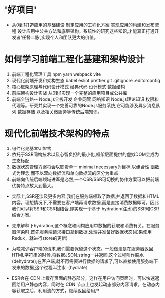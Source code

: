 # '好项目'
* 从0到1打造应用的基础建设 制定应用的工程化方案 实现应用的构建和发布流程 设计应用中公共方法和底层架构。系统性的研究这些知识,才能真正打通开发者‘任督二脉’,实现个人和团队更大的价值。

# 如何学习前端工程化基建和架构设计
1. 前端工程化管理工具 npm yarn webpack vite
2. 现代化前端开发和架构生态 babel eslint prettier git .gitignore .editorconfig
3. 核心框架原理与代码设计模式 经典代码 设计模式 数据结构
4. 前端架构设计实战  从0到1实现一个完整的应用项目或公共库
5. 前端全链路-- Node.js全栈开发 企业网管 网络知识 Node.js理论知识 权限和代理等。研究并实现一个完善可靠的Node.js服务系统,它可能涉及异步消息队列 数据存储 以及相关微服务等传统后端知识。

# 现代化前端技术架构的特点
1. 组件化是基本UI架构
2. 依托于SSR同构技术以及心智负担的最小化,框架层面提供的虚拟DOM会成为生态标配
3. 数据状态管理方案将会以职责单一 minimal necessary为目标,以组合性 函数式为理念,而不以双向数据流和单向数据流的区分为重点
4. 前端向传统后端领域进军是必然,一个CSR/SSR可切换的协作方案可以把前端优势特点放大到最大。


* 实际上,SSR还涉及更多内容:我们在服务端领取了数据,并返回了数据和HTML内容。理想情况下,不需要在客户端再请求数据,而是直接消费数据即可。因此我们可以将SSR和CSR相结合,即实现一个基于 hydration(注水)的SSR和CSR结合方案。
* 先来解释下hydration,这个概念和同构应用中数据的获取和消费有关。在服务器渲染时,首先服务端请求接口拿到数据,处理并准备好数据状态(如果使用Redux，就进行store的更新)
* 为啦减少客户端的请求,我们需要保留这个状态。一般做法是在服务器返回HTML字符串的时候,将数据JSON.string一并返回,这个过程叫作脱水(dehydrate);在客户端,就不再需要进行数据的请求了,可以直接使用服务端下发来的数据,这个过程叫注水（hydrate）

* ESR会在 CDN 上缓存页面的静态部分，这样在用户访问页面时，可以快速返回给用户静态内容，同时在 CDN 节点上也发起动态部分内容请求，在动态内容获取之后，利用流的方式，继续返回给用户